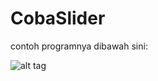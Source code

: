 # CobaSlider

contoh programnya dibawah sini:

![alt tag](http://s33.postimg.org/kupt8uy4f/Coba_Slider.gif)
